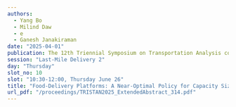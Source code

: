 ```yaml
---
authors:
  - Yang Bo
  - Milind Daw
  - e
  - Ganesh Janakiraman
date: "2025-04-01"
publication: The 12th Triennial Symposium on Transportation Analysis conference
session: "Last-Mile Delivery 2"
day: "Thursday"
slot_no: 10
slot: "10:30-12:00, Thursday June 26"
title: "Food-Delivery Platforms: A Near-Optimal Policy for Capacity Sizing, Order Batching, and Spatial Routing"
url_pdf: "/proceedings/TRISTAN2025_ExtendedAbstract_314.pdf"
---
```

